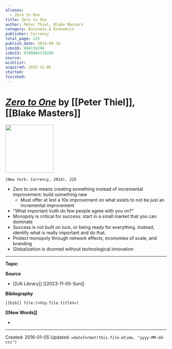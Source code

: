 ```yaml
---
aliases:
  - Zero to One
title: Zero to One
author: Peter Thiel, Blake Masters
category: Business & Economics
publisher: Currency
total_page: 225
publish_date: 2014-09-16
isbn10: 804139296
isbn13: 9780804139298
source: 
wishlist: 
acquired: 2023-11-05
started: 
finished:
---
```

# *[Zero to One]()* by [[Peter Thiel]], [[Blake Masters]]

<img src="http://books.google.com/books/content?id=POOJDQAAQBAJ&printsec=frontcover&img=1&zoom=1&edge=curl&source=gbs_api" width=150>

`(New York: Currency, 2014), 225`


* Zero to one means creating something instead of incremental improvement: build something new 
    * Must offer at lest a 10x improvement on what exists to not be just an incremental improvement 
* "What important truth do few people agree with you on?"
* Monopoly is critical for success: start in a small market that you can dominate 
* Success is not built on luck, or being ready for everything. Instead, identify what is really important and do that. 
* Protect monopoly through network effects, economies of scale, and branding 
* Globalization is doomed without technological innovation 






--- 
**Topic**: 

**Source**
- [[UA Library]] [[2023-11-05-Sun]]

**Bibliography**

```query
[[bib]] file:(<%tp.file.title%>)
```
 

**[[New Words]]**

- 

---
Created: 2016-01-05
Updated: `=dateformat(this.file.mtime, "yyyy-MM-dd-ccc")`
